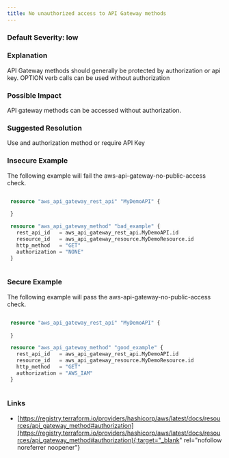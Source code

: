 ```yaml
---
title: No unauthorized access to API Gateway methods
---
```


### Default Severity: <span class="severity low">low</span>

### Explanation

API Gateway methods should generally be protected by authorization or api key. OPTION verb calls can be used without authorization

### Possible Impact
API gateway methods can be accessed without authorization.

### Suggested Resolution
Use and authorization method or require API Key


### Insecure Example

The following example will fail the aws-api-gateway-no-public-access check.
```terraform

 resource "aws_api_gateway_rest_api" "MyDemoAPI" {
	
 }

 resource "aws_api_gateway_method" "bad_example" {
   rest_api_id   = aws_api_gateway_rest_api.MyDemoAPI.id
   resource_id   = aws_api_gateway_resource.MyDemoResource.id
   http_method   = "GET"
   authorization = "NONE"
 }
 
```



### Secure Example

The following example will pass the aws-api-gateway-no-public-access check.
```terraform

 resource "aws_api_gateway_rest_api" "MyDemoAPI" {
	
 }

 resource "aws_api_gateway_method" "good_example" {
   rest_api_id   = aws_api_gateway_rest_api.MyDemoAPI.id
   resource_id   = aws_api_gateway_resource.MyDemoResource.id
   http_method   = "GET"
   authorization = "AWS_IAM"
 }
 
```



### Links


- [https://registry.terraform.io/providers/hashicorp/aws/latest/docs/resources/api_gateway_method#authorization](https://registry.terraform.io/providers/hashicorp/aws/latest/docs/resources/api_gateway_method#authorization){:target="_blank" rel="nofollow noreferrer noopener"}



